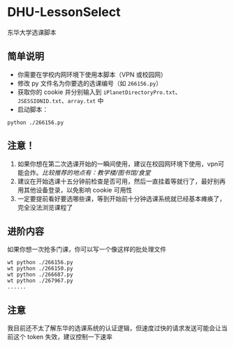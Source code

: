 # DHU-LessonSelect
东华大学选课脚本

## 简单说明
 - 你需要在学校内网环境下使用本脚本（VPN 或校园网）
 - 修改 py 文件名为你要选的选课编号（如 `266156.py`）
 - 获取你的 cookie 并分别输入到 `iPlanetDirectoryPro.txt`、`JSESSIONID.txt`、`array.txt` 中
 - 启动脚本：
```
python ./266156.py
```

## 注意！
1. 如果你想在第二次选课开始的一瞬间使用，建议在校园网环境下使用，vpn可能会炸。*比较推荐的地点有：教学楼/图书馆/食堂*
2. 建议在开始选课十五分钟前检查是否可用，然后一直挂着等就行了，最好别再用其他设备登录，以免影响 cookie 可用性
3. 一定要提前看好要选哪些课，等到开始前十分钟选课系统就已经基本瘫痪了，完全没法浏览课程了
   
## 进阶内容
如果你想一次抢多门课，你可以写一个像这样的批处理文件
```
wt python ./266156.py
wt python ./266150.py
wt python ./266687.py
wt python ./267967.py
......
```

## 注意
我目前还不太了解东华的选课系统的认证逻辑，但速度过快的请求发送可能会让当前这个 token 失效，建议控制一下速率
